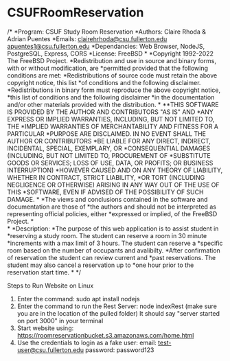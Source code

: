 # CSUFRoomReservation
/*
*Program:	CSUF Study Room Reservation
*Authors:	Claire Rhoda & Adrian Puentes
*Emails: clairehrhoda@csu.fullerton.edu apuentes1@csu.fullerton.edu
*Dependancies:	Web Browser, NodeJS, PostgreSQL, Express, CORS
*License:	FreeBSD
*
*Copyright 1992-2022 The FreeBSD Project.
*Redistribution and use in source and binary forms, with or without modification, are 
*permitted provided that the following conditions are met:
*Redistributions of source code must retain the above copyright notice, this list
*of conditions and the following disclaimer.
*Redistributions in binary form must reproduce the above copyright notice,
*this list of conditions and the following disclaimer
*in the documentation and/or other materials provided with the distribution.
*
**THIS SOFTWARE IS PROVIDED BY THE AUTHOR AND CONTRIBUTORS "AS IS" AND
*ANY EXPRESS OR IMPLIED WARRANTIES, INCLUDING, BUT NOT LIMITED TO, THE
*IMPLIED WARRANTIES OF MERCHANTABILITY AND FITNESS FOR A PARTICULAR
*PURPOSE ARE DISCLAIMED. IN NO EVENT SHALL THE AUTHOR OR CONTRIBUTORS
*BE LIABLE FOR ANY DIRECT, INDIRECT, INCIDENTAL, SPECIAL, EXEMPLARY, OR
*CONSEQUENTIAL DAMAGES (INCLUDING, BUT NOT LIMITED TO, PROCUREMENT OF
*SUBSTITUTE GOODS OR SERVICES; LOSS OF USE, DATA, OR PROFITS; OR BUSINESS INTERRUPTION)
*HOWEVER CAUSED AND ON ANY THEORY OF LIABILITY, WHETHER IN CONTRACT, STRICT LIABILITY,
*OR TORT (INCLUDING NEGLIGENCE OR OTHERWISE) ARISING IN ANY WAY OUT OF THE USE OF THIS
*SOFTWARE, EVEN IF ADVISED OF THE POSSIBILITY OF SUCH DAMAGE.
*
*The views and conclusions contained in the software and documentation are those of
*the authors and should not be interpreted as representing official policies, either
*expressed or implied, of the FreeBSD Project.
*	
*
*Description:
*The purpose of this web application is to assist student in 
*reserving a study room. The student can reserve a room in 30 minute
*increments with a max limit of 3 hours. The student can reserve a
*specific room based on the number of occupants and avalibilty.
*After confirmation of reservation the student can review current and
*past reservations. The student may also cancel a reservation up to 
*one hour prior to the reservation start time.
*
*/

Steps to Run Website on Linux
1. Enter the command: sudo apt install nodejs 
2. Enter the command to run the Rest Server: node indexRest
    (make sure you are in the location of the pulled folder)
    It should say "server started on port 3000" in your terminal
3. Start website using: https://roomreservationbucket.s3.amazonaws.com/home.html
4. Use the credentials to login as a fake user:
  email: test-user@csu.fullerton.edu
  password: password123

